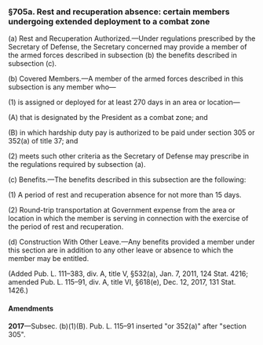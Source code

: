 ### §705a. Rest and recuperation absence: certain members undergoing extended deployment to a combat zone ###

(a) Rest and Recuperation Authorized.—Under regulations prescribed by the Secretary of Defense, the Secretary concerned may provide a member of the armed forces described in subsection (b) the benefits described in subsection (c).

(b) Covered Members.—A member of the armed forces described in this subsection is any member who—

(1) is assigned or deployed for at least 270 days in an area or location—

(A) that is designated by the President as a combat zone; and

(B) in which hardship duty pay is authorized to be paid under section 305 or 352(a) of title 37; and

(2) meets such other criteria as the Secretary of Defense may prescribe in the regulations required by subsection (a).

(c) Benefits.—The benefits described in this subsection are the following:

(1) A period of rest and recuperation absence for not more than 15 days.

(2) Round-trip transportation at Government expense from the area or location in which the member is serving in connection with the exercise of the period of rest and recuperation.

(d) Construction With Other Leave.—Any benefits provided a member under this section are in addition to any other leave or absence to which the member may be entitled.

(Added Pub. L. 111–383, div. A, title V, §532(a), Jan. 7, 2011, 124 Stat. 4216; amended Pub. L. 115–91, div. A, title VI, §618(e), Dec. 12, 2017, 131 Stat. 1426.)

#### Amendments ####

**2017**—Subsec. (b)(1)(B). Pub. L. 115–91 inserted "or 352(a)" after "section 305".